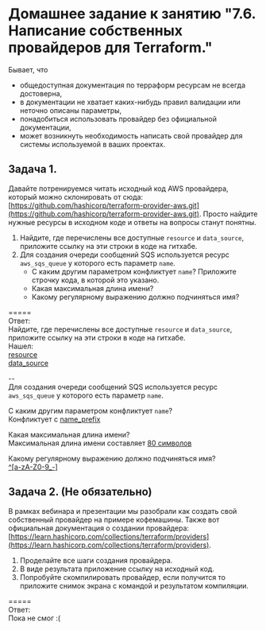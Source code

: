 # Домашнее задание к занятию "7.6. Написание собственных провайдеров для Terraform."

Бывает, что 
* общедоступная документация по терраформ ресурсам не всегда достоверна,
* в документации не хватает каких-нибудь правил валидации или неточно описаны параметры,
* понадобиться использовать провайдер без официальной документации,
* может возникнуть необходимость написать свой провайдер для системы используемой в ваших проектах.   

## Задача 1. 
Давайте потренируемся читать исходный код AWS провайдера, который можно склонировать от сюда: 
[https://github.com/hashicorp/terraform-provider-aws.git](https://github.com/hashicorp/terraform-provider-aws.git).
Просто найдите нужные ресурсы в исходном коде и ответы на вопросы станут понятны.  


1. Найдите, где перечислены все доступные `resource` и `data_source`, приложите ссылку на эти строки в коде на 
гитхабе.   
1. Для создания очереди сообщений SQS используется ресурс `aws_sqs_queue` у которого есть параметр `name`. 
    * С каким другим параметром конфликтует `name`? Приложите строчку кода, в которой это указано.
    * Какая максимальная длина имени? 
    * Какому регулярному выражению должно подчиняться имя?   

=====   
Ответ:  
Найдите, где перечислены все доступные `resource` и `data_source`, приложите ссылку на эти строки в коде на 
гитхабе.  
Нашел:  
[resource](https://github.com/hashicorp/terraform-provider-aws/blob/ad0790284a3a27a557adfeb0e47cb52ac3dee264/internal/provider/provider.go#L871)  
[data_source](https://github.com/hashicorp/terraform-provider-aws/blob/ad0790284a3a27a557adfeb0e47cb52ac3dee264/internal/provider/provider.go#L412)  

--  
Для создания очереди сообщений SQS используется ресурс `aws_sqs_queue` у которого есть параметр `name`.   

С каким другим параметром конфликтует `name`?  
Конфликтует с [name_prefix](https://github.com/hashicorp/terraform-provider-aws/blob/ad0790284a3a27a557adfeb0e47cb52ac3dee264/internal/service/sqs/queue.go#L87)  

Какая максимальная длина имени?   
Максимальная длина имени составляет [80 символов](https://github.com/hashicorp/terraform-provider-aws/blob/55b9702c45ad0d61e805b3bf9ea7c011bed63b23/internal/service/sqs/queue.go#L427)   

Какому регулярному выражению должно подчиняться имя?    
[^\[a-zA-Z0-9_-\]](https://github.com/hashicorp/terraform-provider-aws/blob/55b9702c45ad0d61e805b3bf9ea7c011bed63b23/internal/service/sqs/queue.go#L427)

    
## Задача 2. (Не обязательно) 
В рамках вебинара и презентации мы разобрали как создать свой собственный провайдер на примере кофемашины. 
Также вот официальная документация о создании провайдера: 
[https://learn.hashicorp.com/collections/terraform/providers](https://learn.hashicorp.com/collections/terraform/providers).

1. Проделайте все шаги создания провайдера.
2. В виде результата приложение ссылку на исходный код.
3. Попробуйте скомпилировать провайдер, если получится то приложите снимок экрана с командой и результатом компиляции.     

=====   
Ответ:  
Пока не смог :(
